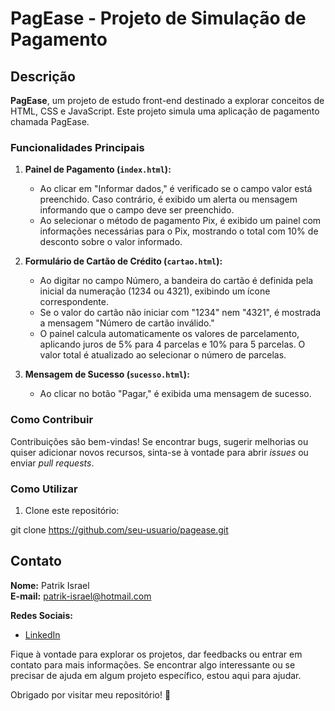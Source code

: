 # PagEase - Projeto de Simulação de Pagamento

## Descrição

**PagEase**, um projeto de estudo front-end destinado a explorar conceitos de HTML, CSS e JavaScript. Este projeto simula uma aplicação de pagamento chamada PagEase.

### Funcionalidades Principais

1. **Painel de Pagamento (`index.html`):**
   - Ao clicar em "Informar dados," é verificado se o campo valor está preenchido. Caso contrário, é exibido um alerta ou mensagem informando que o campo deve ser preenchido.
   - Ao selecionar o método de pagamento Pix, é exibido um painel com informações necessárias para o Pix, mostrando o total com 10% de desconto sobre o valor informado.

2. **Formulário de Cartão de Crédito (`cartao.html`):**
   - Ao digitar no campo Número, a bandeira do cartão é definida pela inicial da numeração (1234 ou 4321), exibindo um ícone correspondente.
   - Se o valor do cartão não iniciar com "1234" nem "4321", é mostrada a mensagem "Número de cartão inválido."
   - O painel calcula automaticamente os valores de parcelamento, aplicando juros de 5% para 4 parcelas e 10% para 5 parcelas. O valor total é atualizado ao selecionar o número de parcelas.

3. **Mensagem de Sucesso (`sucesso.html`):**
   - Ao clicar no botão "Pagar," é exibida uma mensagem de sucesso.

### Como Contribuir

Contribuições são bem-vindas! Se encontrar bugs, sugerir melhorias ou quiser adicionar novos recursos, sinta-se à vontade para abrir *issues* ou enviar *pull requests*.

### Como Utilizar

1. Clone este repositório:


git clone https://github.com/seu-usuario/pagease.git


## Contato

**Nome:** Patrik Israel  
**E-mail:** patrik-israel@hotmail.com

**Redes Sociais:**

- [LinkedIn](https://www.linkedin.com/in/seu-linkedin/)

Fique à vontade para explorar os projetos, dar feedbacks ou entrar em contato para mais informações. Se encontrar algo interessante ou se precisar de ajuda em algum projeto específico, estou aqui para ajudar.

Obrigado por visitar meu repositório! 🚀
